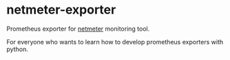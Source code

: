 # netmeter-exporter

Prometheus exporter for [netmeter](https://github.com/ssbostan/netmeter) monitoring tool.

For everyone who wants to learn how to develop prometheus exporters with python.
